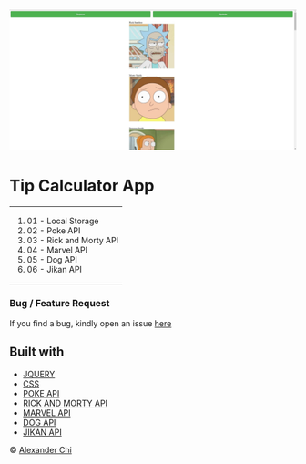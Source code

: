 # ![Jquery Examples](https://raw.githubusercontent.com/alexandercds/jquery-examples/master/src/assets/images/preview.jpg)
# Tip Calculator App
<table>
<tr>
<td>
    <ol>
        <li>01 - Local Storage</li>
        <li>02 - Poke API</li>
        <li>03 - Rick and Morty API</li>
        <li>04 - Marvel API</li>
        <li>05 - Dog API</li>
        <li>06 - Jikan API</li>
    </ol> 
</td>
</tr>
</table> 

### Bug / Feature Request

If you find a bug, kindly open an issue [here](https://github.com/alexandercds/jquery-examples/issues/new)

## Built with 

- [JQUERY](https://jquery.com/)
- [CSS](https://www.w3schools.com/css/default.asp)
- [POKE API](https://pokeapi.co/)
- [RICK AND MORTY API](https://rickandmortyapi.com/)
- [MARVEL API](https://developer.marvel.com/)
- [DOG API](https://dog.ceo/dog-api/)
- [JIKAN API](https://jikan.moe/)


© [Alexander Chi ](https://alexandercd.dev/)
